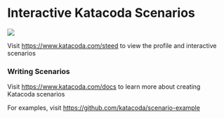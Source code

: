 # Interactive Katacoda Scenarios

[![](http://shields.katacoda.com/katacoda/steed/count.svg)](https://www.katacoda.com/steed "Get your profile on Katacoda.com")

Visit https://www.katacoda.com/steed to view the profile and interactive scenarios

### Writing Scenarios
Visit https://www.katacoda.com/docs to learn more about creating Katacoda scenarios

For examples, visit https://github.com/katacoda/scenario-example
